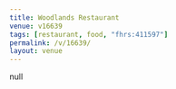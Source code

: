 ```yaml
---
title: Woodlands Restaurant
venue: v16639
tags: [restaurant, food, "fhrs:411597"]
permalink: /v/16639/
layout: venue
---
```

null
